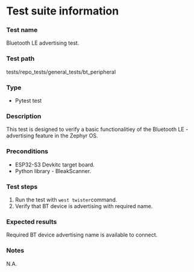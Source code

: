 # Test suite information

### Test name
Bluetooth LE advertising test.

### Test path
tests/repo_tests/general_tests/bt_peripheral

### Type
- Pytest test

### Description
This test is designed to verify a basic functionalitiey of the Bluetooth LE - advertising feature in the Zephyr OS.

### Preconditions
- ESP32-S3 Devkitc target board.
- Python library - BleakScanner.

### Test steps
1. Run the test with `west twister`command.
2. Verify that BT device is advertising with required name.

### Expected results
Required BT device advertising name is available to connect.

### Notes
N.A.